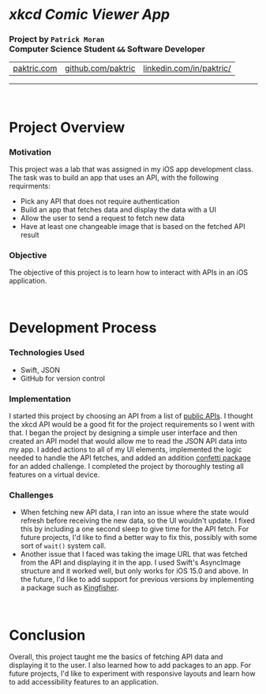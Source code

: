 # *xkcd Comic Viewer App*
### Project by **`Patrick Moran`**  <br />  Computer Science Student `&&` Software Developer

<table>
    <tr>
        <td><a href="https://www.paktric.com/">paktric.com</a></td>
        <td><a href="https://www.github.com/paktric/">github.com/paktric</a></td>
        <td><a href="https://www.linkedin.com/in/paktric/">linkedin.com/in/paktric/</a></td>
    </tr>
</table>

---

<br />

# Project Overview
### Motivation
This project was a lab that was assigned in my iOS app development class. The task was to build an app that uses an API, with the following requirments:
- Pick any API that does not require authentication
- Build an app that fetches data and display the data with a UI
- Allow the user to send a request to fetch new data
- Have at least one changeable image that is based on the fetched API result

### Objective
The objective of this project is to learn how to interact with APIs in an iOS application. 

<br />

# Development Process
### Technologies Used
- Swift, JSON
- GitHub for version control

### Implementation
I started this project by choosing an API from a list of [public APIs](https://github.com/public-apis/public-apis). I thought the xkcd API would be a good fit for the project requirements so I went with that. I began the project by designing a simple user interface and then created an API model that would allow me to read the JSON API data into my app. I added actions to all of my UI elements, implemented the logic needed to handle the API fetches, and added an addition [confetti package](https://github.com/simibac/ConfettiSwiftUI) for an added challenge. I completed the project by thoroughly testing all features on a virtual device. 

### Challenges
- When fetching new API data, I ran into an issue where the state would refresh before receiving the new data, so the UI wouldn't update. I fixed this by including a one second sleep to give time for the API fetch. For future projects, I'd like to find a better way to fix this, possibly with some sort of `wait()` system call.
- Another issue that I faced was taking the image URL that was fetched from the API and displaying it in the app. I used Swift's AsyncImage structure and it worked well, but only works for iOS 15.0 and above. In the future, I'd like to add support for previous versions by implementing a package such as [Kingfisher](https://github.com/onevcat/Kingfisher).

<br />

# Conclusion
Overall, this project taught me the basics of fetching API data and displaying it to the user. I also learned how to add packages to an app. For future projects, I'd like to experiment with responsive layouts and learn how to add accessibility features to an application. 
